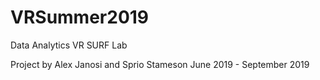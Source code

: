 # VRSummer2019
Data Analytics VR SURF Lab

Project by Alex Janosi and Sprio Stameson
June 2019 - September 2019
